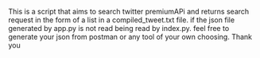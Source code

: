 This is a script that aims to search twitter premiumAPi and returns search request in the form of a list in a compiled_tweet.txt file.
if the json file generated by app.py is not read being read by index.py. feel free to generate your json from postman or any tool of your own choosing.
Thank you
